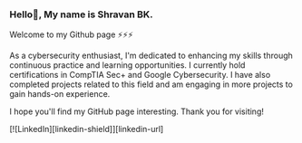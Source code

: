 ### Hello👋, My name is Shravan BK. 
Welcome to my Github page ⚡⚡⚡

As a cybersecurity enthusiast, I'm dedicated to enhancing my skills through continuous practice and learning opportunities. I currently hold certifications in CompTIA Sec+ and Google Cybersecurity. I have also completed projects related to this field and am engaging in more projects to gain hands-on experience.

I hope you'll find my GitHub page interesting. Thank you for visiting!

[![LinkedIn][linkedin-shield]][linkedin-url]
<!--
**ShravanBk5/ShravanBk5** is a ✨ _special_ ✨ repository because its `README.md` (this file) appears on your GitHub profile.

Here are some ideas to get you started:

- 🔭 I’m currently working on ...
- 🌱 I’m currently learning ...
- 👯 I’m looking to collaborate on ...
- 🤔 I’m looking for help with ...
- 💬 Ask me about ...
- 📫 How to reach me: ...
- 😄 Pronouns: ...
- ⚡ Fun fact: ...
-->
